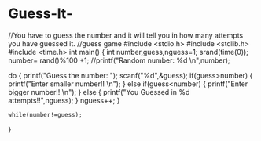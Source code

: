 # Guess-It-
//You have to guess the number and it will tell you in how many attempts you have guessed it.
//guess game
#include <stdio.h>
#include <stdlib.h>
#include <time.h>
int main()
{
    int number,guess,nguess=1;
    srand(time(0));
    number= rand()%100 +1;
    //printf("Random number: %d \n",number);

   do
    {
      printf("Guess the number: ");
      scanf("%d",&guess);
      if(guess>number)
       {
        printf("Enter smaller number!! \n");
       }
       else if(guess<number)
       {
           printf("Enter bigger number!! \n");
       }
       else
       {
           printf("You Guessed in %d attempts!!",nguess);
       }
       nguess++;
    }
    
    while(number!=guess);
    
    
}
